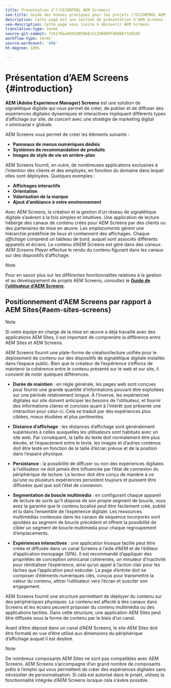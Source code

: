 ```yaml
---
title: Présentation d’[!UICONTROL AEM Screens]
seo-title: Guide des bonnes pratiques pour les projets [!UICONTROL AEM Screens]
description: Cette page est une section de présentation d’AEM Screens
seo-description: Cette page vous invite à découvrir AEM Screens
translation-type: tm+mt
source-git-commit: f25176be89424059b8c51296969f069687328536
workflow-type: tm+mt
source-wordcount: '688'
ht-degree: 100%

---
```



# Présentation d’AEM Screens {#introduction}

**AEM (Adobe Experience Manager) Screens** est une solution de signalétique digitale qui vous permet de créer, de publier et de diffuser des expériences digitales dynamiques et interactives impliquant différents types d’affichage sur site, de concert avec une stratégie de marketing digital « omnicanal » globale.

AEM Screens vous permet de créer les éléments suivants :

* **Panneaux de menus numériques dédiés**
* **Systèmes de recommandation de produits**
* **Images de style de vie en arrière-plan**

AEM Screens fournit, en outre, de nombreuses applications exclusives à l’intention des clients et des employés, en fonction du domaine dans lequel elles sont déployées. Quelques exemples :

* **Affichages interactifs**
* **Orientation**
* **Valorisation de la marque**
* **Ajout d’ambiance à votre environnement**

Avec AEM Screens, la création et la gestion d’un réseau de signalétique digitale s’avèrent à la fois simples et intuitives. Une application de lecture héberge des canaux de contenu créés pour AEM Screens par des clients ou des partenaires de mise en œuvre. Les *emplacements* gèrent une hiérarchie prédéfinie de lieux et contiennent des affichages. Chaque *affichage* comprend un tableau de bord, auquel sont associés différents appareils et écrans. Le contenu d’AEM Screens est géré dans des *canaux*. *AEM Screens Player* effectue le rendu du contenu figurant dans les canaux sur des dispositifs d’affichage.



>[!NOTE]
>
>Pour en savoir plus sur les différentes fonctionnalités relatives à la gestion et au développement de projets AEM Screens, consultez le **[Guide de l’utilisateur d’AEM Screens](https://helpx.adobe.com/fr/experience-manager/6-5/screens/user-guide.html)**.

## Positionnement d’AEM Screens par rapport à AEM Sites{#aem-sites-screens}

>[!NOTE]
>
>Si votre équipe en charge de la mise en œuvre a déjà travaillé avec des applications AEM Sites, il est important de comprendre la différence entre AEM Sites et AEM Screens.

AEM Screens fournit une plate-forme de création/lecture unifiée pour le déploiement de contenu sur des dispositifs de signalétique digitale installés dans l’espace public. Bien que le créateur de l’expérience s’efforce de maintenir la cohérence entre le contenu présenté sur le web et sur site, il convient de noter quelques différences.

* **Durée de maintien** : en règle générale, les pages web sont conçues pour fournir une grande quantité d’informations pouvant être exploitées sur une période relativement longue. À l’inverse, les expériences digitales sur site doivent anticiper les besoins de l’utilisateur, et fournir des informations claires et concises quant à l’intérêt que présente une interaction pour celui-ci. Cela se traduit par des expériences plus ciblées, mieux étudiées et plus pertinentes.

* **Distance d’affichage** : les distances d’affichage sont généralement supérieures à celles auxquelles les utilisateurs sont habitués avec un site web. Par conséquent, la taille du texte doit normalement être plus élevée, et l’espacement entre le texte, les images et d’autres contenus doit être testé en fonction de la taille d’écran prévue et de la position dans l’espace physique.

* **Persistance** : la possibilité de diffuser ou non des expériences digitales à l’utilisateur ne doit jamais être influencée par l’état de connexion du périphérique de lecture. Le lecteur doit être conçu de manière à ce qu’une ou plusieurs expériences persistent toujours et puissent être diffusées quel que soit l’état de connexion.

* **Segmentation de boucle multimédia** : en configurant chaque appareil de lecture de sorte qu’il dispose de son propre segment de boucle, vous avez la garantie que le contenu localisé peut être facilement créé, publié et lu dans l’ensemble de l’expérience digitale. Les ressources multimédias contenues dans les canaux de séquence incorporés sont ajoutées au segment de boucle précédent et offrent la possibilité de cibler un segment de boucle multimédia pour chaque regroupement d’emplacements.

* **Expériences interactives** : une application kiosque tactile peut être créée et diffusée dans un canal Screens à l’aide d’AEM et de l’éditeur d’application monopage (SPA). Il est recommandé d’appliquer des propriétés de conception omnicanal cohérentes, un minuteur d’inactivité pour réinitialiser l’expérience, ainsi qu’un appel à l’action clair pour les tâches que l’application peut exécuter. La page d’entrée doit se composer d’éléments numériques clés, conçus pour transmettre la valeur du contenu, attirer l’utilisateur vers l’écran et susciter son engagement.

AEM Screens fournit une structure permettant de déployer du contenu sur des périphériques physiques. Le contenu est affecté à des canaux dans Screens et les écrans peuvent proposer du contenu multimédia ou des applications tactiles. Dans cette structure, une application AEM Sites peut être diffusée sous la forme de contenu par le biais d’un canal.

Avant d’être déposé dans un canal d’AEM Screens, le site AEM Sites doit être formaté en vue d’être utilisé aux dimensions du périphérique d’affichage auquel il est destiné.

>[!NOTE]
>
>De nombreux composants AEM Sites ne sont pas compatibles avec AEM Screens. AEM Screens s’accompagne d’un grand nombre de composants prêts à l’emploi qui vous permettent de créer des expériences digitales sans nécessiter de personnalisation. Si cela est autorisé dans le projet, utilisez la fonctionnalité intégrée d’AEM Screens lorsque cela s’avère possible.
